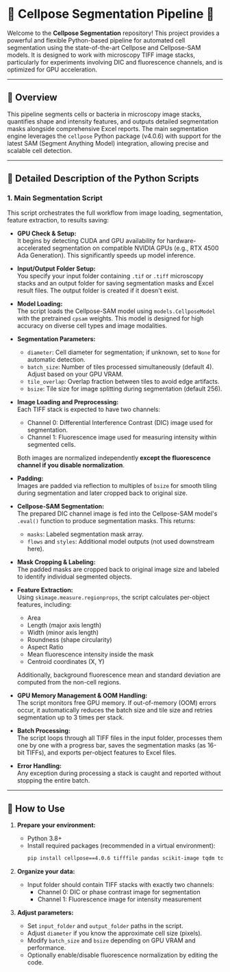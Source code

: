 # 🧬 Cellpose Segmentation Pipeline 🧪

Welcome to the **Cellpose Segmentation** repository! This project provides a powerful and flexible Python-based pipeline for automated cell segmentation using the state-of-the-art Cellpose and Cellpose-SAM models. It is designed to work with microscopy TIFF image stacks, particularly for experiments involving DIC and fluorescence channels, and is optimized for GPU acceleration.  

---

## 🔬 Overview

This pipeline segments cells or bacteria in microscopy image stacks, quantifies shape and intensity features, and outputs detailed segmentation masks alongside comprehensive Excel reports. The main segmentation engine leverages the `cellpose` Python package (v4.0.6) with support for the latest SAM (Segment Anything Model) integration, allowing precise and scalable cell detection.

---

## 🧩 Detailed Description of the Python Scripts

### 1. **Main Segmentation Script**

This script orchestrates the full workflow from image loading, segmentation, feature extraction, to results saving:

- **GPU Check & Setup:**  
  It begins by detecting CUDA and GPU availability for hardware-accelerated segmentation on compatible NVIDIA GPUs (e.g., RTX 4500 Ada Generation). This significantly speeds up model inference.

- **Input/Output Folder Setup:**  
  You specify your input folder containing `.tif` or `.tiff` microscopy stacks and an output folder for saving segmentation masks and Excel result files. The output folder is created if it doesn't exist.

- **Model Loading:**  
  The script loads the Cellpose-SAM model using `models.CellposeModel` with the pretrained `cpsam` weights. This model is designed for high accuracy on diverse cell types and image modalities.

- **Segmentation Parameters:**  
  - `diameter`: Cell diameter for segmentation; if unknown, set to `None` for automatic detection.  
  - `batch_size`: Number of tiles processed simultaneously (default 4). Adjust based on your GPU VRAM.  
  - `tile_overlap`: Overlap fraction between tiles to avoid edge artifacts.  
  - `bsize`: Tile size for image splitting during segmentation (default 256).

- **Image Loading and Preprocessing:**  
  Each TIFF stack is expected to have two channels:  
  - Channel 0: Differential Interference Contrast (DIC) image used for segmentation.  
  - Channel 1: Fluorescence image used for measuring intensity within segmented cells.  

  Both images are normalized independently **except the fluorescence channel if you disable normalization**.

- **Padding:**  
  Images are padded via reflection to multiples of `bsize` for smooth tiling during segmentation and later cropped back to original size.

- **Cellpose-SAM Segmentation:**  
  The prepared DIC channel image is fed into the Cellpose-SAM model's `.eval()` function to produce segmentation masks. This returns:  
  - `masks`: Labeled segmentation mask array.  
  - `flows` and `styles`: Additional model outputs (not used downstream here).

- **Mask Cropping & Labeling:**  
  The padded masks are cropped back to original image size and labeled to identify individual segmented objects.

- **Feature Extraction:**  
  Using `skimage.measure.regionprops`, the script calculates per-object features, including:  
  - Area  
  - Length (major axis length)  
  - Width (minor axis length)  
  - Roundness (shape circularity)  
  - Aspect Ratio  
  - Mean fluorescence intensity inside the mask  
  - Centroid coordinates (X, Y)  

  Additionally, background fluorescence mean and standard deviation are computed from the non-cell regions.

- **GPU Memory Management & OOM Handling:**  
  The script monitors free GPU memory. If out-of-memory (OOM) errors occur, it automatically reduces the batch size and tile size and retries segmentation up to 3 times per stack.

- **Batch Processing:**  
  The script loops through all TIFF files in the input folder, processes them one by one with a progress bar, saves the segmentation masks (as 16-bit TIFFs), and exports per-object features to Excel files.

- **Error Handling:**  
  Any exception during processing a stack is caught and reported without stopping the entire batch.

---

## 🚀 How to Use

1. **Prepare your environment:**

   - Python 3.8+  
   - Install required packages (recommended in a virtual environment):  
     ```bash
     pip install cellpose==4.0.6 tifffile pandas scikit-image tqdm torch
     ```

2. **Organize your data:**

   - Input folder should contain TIFF stacks with exactly two channels:  
     - Channel 0: DIC or phase contrast image for segmentation  
     - Channel 1: Fluorescence image for intensity measurement  

3. **Adjust parameters:**

   - Set `input_folder` and `output_folder` paths in the script.  
   - Adjust `diameter` if you know the approximate cell size (pixels).  
   - Modify `batch_size` and `bsize` depending on GPU VRAM and performance.  
   - Optionally enable/disable fluorescence normalization by editing the code.
